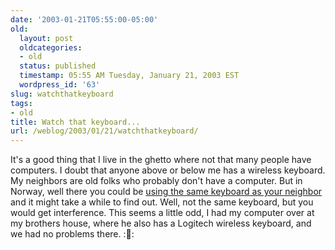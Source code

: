 ```yaml
---
date: '2003-01-21T05:55:00-05:00'
old:
  layout: post
  oldcategories:
  - old
  status: published
  timestamp: 05:55 AM Tuesday, January 21, 2003 EST
  wordpress_id: '63'
slug: watchthatkeyboard
tags:
- old
title: Watch that keyboard...
url: /weblog/2003/01/21/watchthatkeyboard/
---
```


It's a good thing that I live in the ghetto where not that many people have computers.  I doubt that anyone above or below me has a wireless keyboard.  My neighbors are old folks who probably don't have a computer.  But in Norway, well there you could be [using the same keyboard as your neighbor](http://www.aftenposten.no/english/local/article.jhtml?articleID=474623) and it might take a while to find out.  Well, not the same keyboard, but you would get interference.  This seems a little odd, I had my computer over at my brothers house, where he also has a Logitech wireless keyboard, and we had no problems there.  ::shrug::


